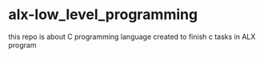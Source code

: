 # alx-low_level_programming
this repo is about C programming language
created to finish c tasks in ALX program
